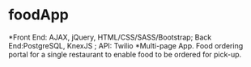 # foodApp
*Front End: AJAX, jQuery, HTML/CSS/SASS/Bootstrap; Back End:PostgreSQL, KnexJS ; API: Twilio
*Multi-page App. Food ordering portal for a single restaurant to enable food to be ordered for pick-up.

